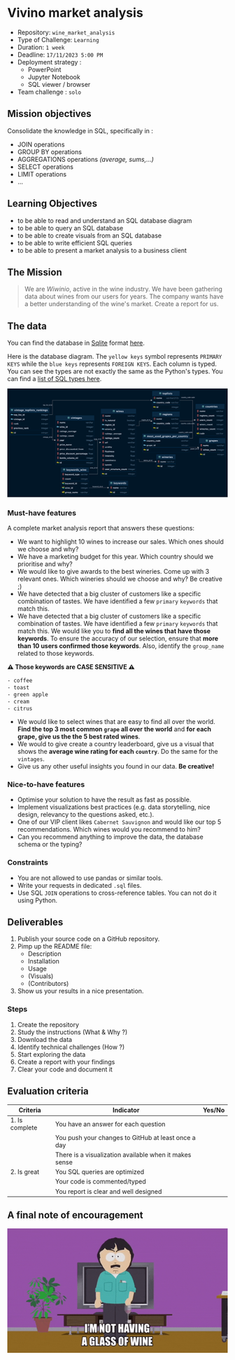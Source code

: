 # Vivino market analysis

- Repository: `wine_market_analysis`
- Type of Challenge: `Learning`
- Duration: `1 week`
- Deadline: `17/11/2023 5:00 PM`
- Deployment strategy :
  - PowerPoint
  - Jupyter Notebook
  - SQL viewer / browser
- Team challenge : `solo`


## Mission objectives

Consolidate the knowledge in SQL, specifically in :

- JOIN operations
- GROUP BY operations
- AGGREGATIONS operations *(average, sums,...)*
- SELECT operations
- LIMIT operations
- ...


## Learning Objectives

- to be able to read and understand an SQL database diagram
- to be able to query an SQL database 
- to be able to create visuals from an SQL database
- to be able to write efficient SQL queries
- to be able to present a market analysis to a business client


## The Mission

> We are _Wiwinio_, active in the wine industry. We have been gathering data about wines from our users for years. The company wants have a better understanding of the wine's market. Create a report for us.


## The data

You can find the database in [Sqlite](https://www.sqlite.org/index.html) format [here](https://drive.google.com/file/d/122rj3-c0mpFPL04IXeXjSp2_H66-33RS/view?usp=sharing).

Here is the database diagram. The `yellow keys` symbol represents `PRIMARY KEYS` while the `blue keys` represents `FOREIGN KEYS`. Each column is typed. You can see the types are not exactly the same as the Python's types. You can find a [list of SQL types here](https://www.w3schools.com/sql/sql_datatypes.asp).


![DB diagram](./assets/vivino_db_diagram_horizontal.png)


### Must-have features

A complete market analysis report that answers these questions:

- We want to highlight 10 wines to increase our sales. Which ones should we choose and why?
- We have a marketing budget for this year. Which country should we prioritise and why?
- We would like to give awards to the best wineries. Come up with 3 relevant ones. Which wineries should we choose and why? Be creative ;)
- We have detected that a big cluster of customers like a specific combination of tastes. We have identified a few `primary` `keywords` that match this. 
- We have detected that a big cluster of customers like a specific combination of tastes. We have identified a few `primary` `keywords` that match this. We would like you to **find all the wines that have those keywords**. To ensure the accuracy of our selection, ensure that **more than 10 users confirmed those keywords**. Also, identify the `group_name` related to those keywords.

**⚠️ Those keywords are CASE SENSITIVE ⚠️**

	- coffee
	- toast
	- green apple
	- cream
	- citrus

- We would like to select wines that are easy to find all over the world. **Find the top 3 most common `grape` all over the world** and **for each grape, give us the the 5 best rated wines**.
- We would to give create a country leaderboard, give us a visual that shows the **average wine rating for each `country`**. Do the same for the `vintages`.
- Give us any other useful insights you found in our data. **Be creative!**


### Nice-to-have features

- Optimise your solution to have the result as fast as possible.
- Implement visualizations best practices (e.g. data storytelling, nice design, relevancy to the questions asked, etc.). 
- One of our VIP client likes `Cabernet Sauvignon` and would like our top 5 recommendations. Which wines would you recommend to him?
- Can you recommend anything to improve the data, the database schema or the typing?


### Constraints

- You are not allowed to use pandas or similar tools.
- Write your requests in dedicated `.sql` files.
- Use SQL `JOIN` operations to cross-reference tables. You can not do it using Python.


## Deliverables

1. Publish your source code on a GitHub repository.
2. Pimp up the README file:
   - Description
   - Installation
   - Usage
   - (Visuals)
   - (Contributors)
3. Show us your results in a nice presentation.

### Steps

1. Create the repository
2. Study the instructions (What & Why ?)
3. Download the data
4. Identify technical challenges (How ?)
5. Start exploring the data
6. Create a report with your findings
7. Clear your code and document it

## Evaluation criteria

| Criteria       | Indicator                                              | Yes/No |
| -------------- | ------------------------------------------------------ | ------ |
| 1. Is complete | You have an answer for each question                   |        |
|                | You push your changes to GitHub at least once a day    |        |
|                | There is a visualization available when it makes sense |        |
| 2. Is great    | You SQL queries are optimized                          |        |
|                | Your code is commented/typed                           |        |
|                | You report is clear and well designed                  |        |

## A final note of encouragement

![Drinking for work purpose](./assets/wine.gif)
